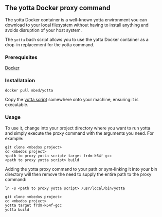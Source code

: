 ## The yotta Docker proxy command

The yotta Docker container is a well-known yotta environment you can download to your local filesystem without having to install anything and avoids disruption of your host system.

The ```yotta``` bash script allows you to use the yotta Docker container as a drop-in replacement for the yotta command.

### Prerequisites

[Docker](https://www.docker.com/)

### Installataion

```
docker pull mbed/yotta
```

Copy the [yotta script](yotta) somewhere onto your machine, ensuring it is executable.

### Usage

To use it, change into your project directory where you want to run yotta and simply execute the proxy command with the arguments you need. For example:

```
git clone <mbedos project>
cd <mbedos project>
<path to proxy yotta script> target frdm-k64f-gcc
<path to proxy yotta script> build
```

Adding the yotta proxy command to your path or sym-linking it into your bin directory will then remove the need to supply the entire path to the proxy command:

```
ln -s <path to proxy yotta script> /usr/local/bin/yotta
```


```
git clone <mbedos project>
cd <mbedos project>
yotta target frdm-k64f-gcc
yotta build
```
